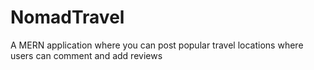 # NomadTravel
A MERN application where you can post popular travel locations where users can comment and add reviews
